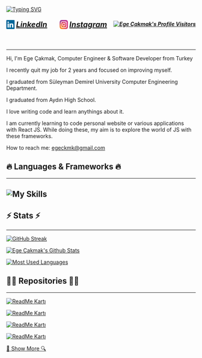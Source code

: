 [![Typing SVG](https://readme-typing-svg.herokuapp.com?font=SF+Pro&weight=900&size=24&duration=2000&pause=500&color=E08A21&center=true&vCenter=true&width=800&height=100&lines=Hello+there+;+This+is+Ege+%C3%87akmak)](https://git.io/typing-svg)

<h5 style="display: flex; align-items: center; justify-content: space-between">
    <a style="display: flex; align-item: center; margin-right: 16px;" href="https://www.linkedin.com/in/egecakmak/" title="LinkedIn Profile">
      <img style="margin-right: 4px;" width="22" src="images/linkedin.svg">
      <span style="font-size: 20px;">LinkedIn</span>
    </a>
    <a style="display: flex; align-item: center;" href="https://www.instagram.com/egeckmk/" title="Instagram Profile">
      <img style="margin-right: 4px;" width="22" src="images/instagram.svg">
      <span style="font-size: 20px;">Instagram</span>
    </a>
    <a style="display: flex; align-item: center;" href="https://www.github.com/egeckmk" title="Ege Çakmak's Profile Visitors">
      <img src = "https://komarev.com/ghpvc/?username=e" title="Ege Çakmak's Profile Visitors" height = 20px/>
    </a>

</h5>

![]()

---

Hi, I'm Ege Çakmak, Computer Engineer & Software Developer from Turkey

I recently quit my job for 2 years and focused on improving myself.

I graduated from Süleyman Demirel University Computer Engineering Department.

I graduated from Aydın High School.

I love writing code and learn anythings about it.

I am currently learning to code personal website or various applications with React JS. While doing these, my aim is to explore the world of JS with these frameworks.

How to reach me: [egeckmk@gmail.com](mailto:egeckmk@gmail.com)

## 🔥 Languages & Frameworks 🔥

---

## ![My Skills](https://skillicons.dev/icons?i=cs,dotnet,html,css,git,js,react,mongodb,nodejs&theme=light)

## ⚡ Stats ⚡

---

[![GitHub Streak](https://streak-stats.demolab.com/?user=egeckmk&theme=dark&hide_border=true&background=000&ring=e08a21&stroke=e08a21&fire=e08a21&currStreakLabel=e08a21&sideLabels=e08a21&mode=weekly)](https://git.io/streak-stats)

[![Ege Çakmak's Github Stats](https://github-readme-stats.vercel.app/api?username=egeckmk&show_icons=true&theme=dark&hide_border=true&title_color=e08a21&icon_color=E08A21&bg_color=000)](https://github.com/egeckmk)

[![Most Used Languages](https://github-readme-stats.vercel.app/api/top-langs/?username=egeckmk&bg_color=000&hide_border=true&title_color=e08a21&exclude_repo=Sorting_Visualizer&layout=compact)](https://github.com/egeckmk)

## 👨‍💻 Repositories 👨‍💻

---

[![ReadMe Kartı](https://github-readme-stats.vercel.app/api/pin/?username=egeckmk&repo=egeckmk.com&theme=dark&icon_color=e08a21&hide_border=true&bg_color=000&title_color=e08a21)](https://github.com/egeckmk/egeckmk.com)

[![ReadMe Kartı](https://github-readme-stats.vercel.app/api/pin/?username=egeckmk&repo=macos-calculator&theme=dark&icon_color=e08a21&hide_border=true&bg_color=000&title_color=e08a21)](https://github.com/egeckmk/macos-calculator)

[![ReadMe Kartı](https://github-readme-stats.vercel.app/api/pin/?username=egeckmk&repo=Sorting_Visualizer&theme=dark&icon_color=e08a21&hide_border=true&bg_color=000&title_color=e08a21)](https://github.com/egeckmk/Sorting_Visualizer)

[![ReadMe Kartı](https://github-readme-stats.vercel.app/api/pin/?username=egeckmk&repo=barcode-reader&theme=dark&icon_color=e08a21&hide_border=true&bg_color=000&title_color=e08a21)](https://github.com/egeckmk/barcode-reader)

[🔎 Show More 🔍](https://github.com/egeckmk?tab=repositories)
